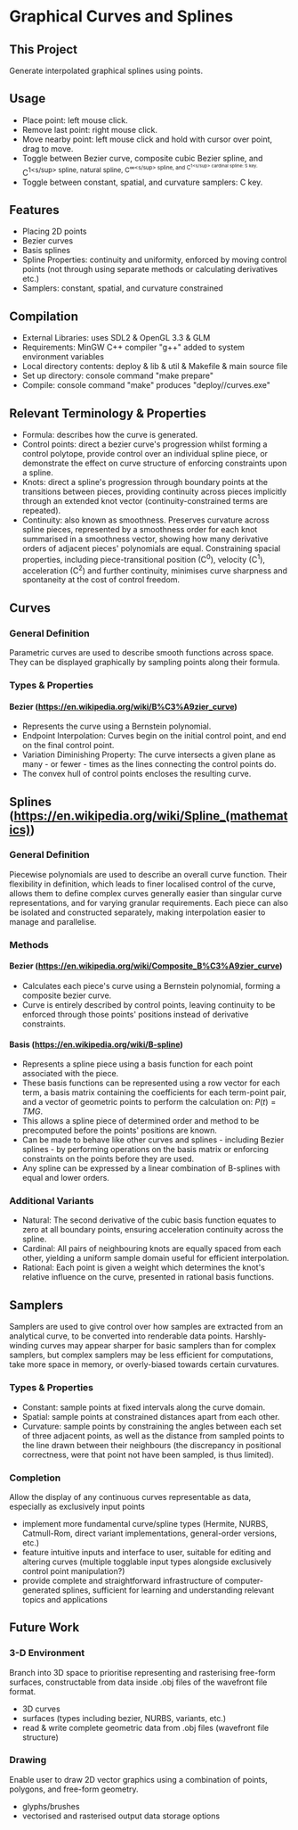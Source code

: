# Graphical Curves and Splines

## This Project
Generate interpolated graphical splines using points.

## Usage
- Place point: left mouse click.
- Remove last point: right mouse click.
- Move nearby point: left mouse click and hold with cursor over point, drag to move.
- Toggle between Bezier curve, composite cubic Bezier spline, and C<sup>1<s/sup> spline, natural spline, C<sup>∞<s/sup> spline, and C<sup>1<s/sup> cardinal spline: S key.
- Toggle between constant, spatial, and curvature samplers: C key.

## Features
- Placing 2D points
- Bezier curves
- Basis splines
- Spline Properties: continuity and uniformity, enforced by moving control points (not through using separate methods or calculating derivatives etc.)
- Samplers: constant, spatial, and curvature constrained

## Compilation
- External Libraries: uses SDL2 & OpenGL 3.3 & GLM
- Requirements: MinGW C++ compiler "g++" added to system environment variables
- Local directory contents: deploy & lib & util & Makefile & main source file
- Set up directory: console command "make prepare"
- Compile: console command "make" produces "deploy//curves.exe"

## Relevant Terminology & Properties
- Formula: describes how the curve is generated.
- Control points: direct a bezier curve's progression whilst forming a control polytope, provide control over an individual spline piece, or demonstrate the effect on curve structure of enforcing constraints upon a spline.
- Knots: direct a spline's progression through boundary points at the transitions between pieces, providing continuity across pieces implicitly through an extended knot vector (continuity-constrained terms are repeated).
- Continuity: also known as smoothness. Preserves curvature across spline pieces, represented by a smoothness order for each knot summarised in a smoothness vector, showing how many derivative orders of adjacent pieces' polynomials are equal. Constraining spacial properties, including piece-transitional position (C<sup>0</sup>), velocity (C<sup>1</sup>), acceleration (C<sup>2</sup>) and further continuity, minimises curve sharpness and spontaneity at the cost of control freedom.

## Curves

### General Definition
Parametric curves are used to describe smooth functions across space. They can be displayed graphically by sampling points along their formula.

### Types & Properties

#### Bezier (https://en.wikipedia.org/wiki/B%C3%A9zier_curve)
- Represents the curve using a Bernstein polynomial.
- Endpoint Interpolation: Curves begin on the initial control point, and end on the final control point.
- Variation Diminishing Property: The curve intersects a given plane as many - or fewer - times as the lines connecting the control points do.
- The convex hull of control points encloses the resulting curve.

## Splines (https://en.wikipedia.org/wiki/Spline_(mathematics))

### General Definition
Piecewise polynomials are used to describe an overall curve function. Their flexibility in definition, which leads to finer localised control of the curve, allows them to define complex curves generally easier than singular curve representations, and for varying granular requirements. Each piece can also be isolated and constructed separately, making interpolation easier to manage and parallelise.

### Methods

#### Bezier (https://en.wikipedia.org/wiki/Composite_B%C3%A9zier_curve)
- Calculates each piece's curve using a Bernstein polynomial, forming a composite bezier curve.
- Curve is entirely described by control points, leaving continuity to be enforced through those points' positions instead of derivative constraints.

#### Basis (https://en.wikipedia.org/wiki/B-spline)
- Represents a spline piece using a basis function for each point associated with the piece.
- These basis functions can be represented using a row vector for each term, a basis matrix containing the coefficients for each term-point pair, and a vector of geometric points to perform the calculation on: $P(t) = TMG$.
- This allows a spline piece of determined order and method to be precomputed before the points' positions are known.
- Can be made to behave like other curves and splines - including Bezier splines - by performing operations on the basis matrix or enforcing constraints on the points before they are used.
- Any spline can be expressed by a linear combination of B-splines with equal and lower orders.

### Additional Variants
- Natural: The second derivative of the cubic basis function equates to zero at all boundary points, ensuring acceleration continuity across the spline.
- Cardinal: All pairs of neighbouring knots are equally spaced from each other, yielding a uniform sample domain useful for efficient interpolation.
- Rational: Each point is given a weight which determines the knot's relative influence on the curve, presented in rational basis functions.

## Samplers
Samplers are used to give control over how samples are extracted from an analytical curve, to be converted into renderable data points. Harshly-winding curves may appear sharper for basic samplers than for complex samplers, but complex samplers may be less efficient for computations, take more space in memory, or overly-biased towards certain curvatures.

### Types & Properties
- Constant: sample points at fixed intervals along the curve domain.
- Spatial: sample points at constrained distances apart from each other.
- Curvature: sample points by constraining the angles between each set of three adjacent points, as well as the distance from sampled points to the line drawn between their neighbours (the discrepancy in positional correctness, were that point not have been sampled, is thus limited).

### Completion
Allow the display of any continuous curves representable as data, especially as exclusively input points
- implement more fundamental curve/spline types (Hermite, NURBS, Catmull-Rom, direct variant implementations, general-order versions, etc.)
- feature intuitive inputs and interface to user, suitable for editing and altering curves (multiple togglable input types alongside exclusively control point manipulation?)
- provide complete and straightforward infrastructure of computer-generated splines, sufficient for learning and understanding relevant topics and applications

## Future Work

### 3-D Environment
Branch into 3D space to prioritise representing and rasterising free-form surfaces, constructable from data inside .obj files of the wavefront file format.
- 3D curves
- surfaces (types including bezier, NURBS, variants, etc.)
- read & write complete geometric data from .obj files (wavefront file structure)

### Drawing
Enable user to draw 2D vector graphics using a combination of points, polygons, and free-form geometry.
- glyphs/brushes
- vectorised and rasterised output data storage options